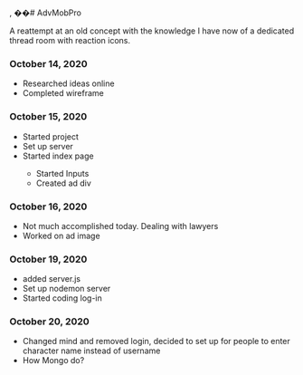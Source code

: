 , ��# AdvMobPro

A reattempt at an old concept with the knowledge I have now of a dedicated thread room with reaction icons.

<h3>October 14, 2020</h3>
<ul>
  <li>Researched ideas online</li>
  <li>Completed wireframe</li>
</ul>

<h3>October 15, 2020</h3>
<ul>
  <li>Started project</li>
  <li>Set up server</li>
  <li>Started index page</li>
  <ul>
  <li>Started Inputs</li>
    <li>Created ad div</li>
  </ul>
</ul>

<h3>October 16, 2020</h3>
<ul>
  <li>Not much accomplished today. Dealing with lawyers</li>
  <li>Worked on ad image</li>
  </ul>
  
  <h3>October 19, 2020</h3>
  <ul>
  <li>added server.js</li>
  <li>Set up nodemon server</li>
  <li>Started coding log-in</li>
  </ul>
  
  <h3>October 20, 2020</h3>
  <ul>
  <li>Changed mind and removed login, decided to set up for people to enter character name instead of username</li>
  <li>How Mongo do?</li>
  </ul>
